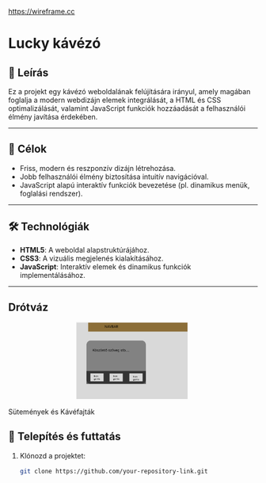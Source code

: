 https://wireframe.cc
# Lucky kávézó 

## 📖 Leírás
Ez a projekt egy kávézó weboldalának felújítására irányul, amely magában foglalja a modern webdizájn elemek integrálását, a HTML és CSS optimalizálását, valamint JavaScript funkciók hozzáadását a felhasználói élmény javítása érdekében.

---

## 🚀 Célok
- Friss, modern és reszponzív dizájn létrehozása.
- Jobb felhasználói élmény biztosítása intuitív navigációval.
- JavaScript alapú interaktív funkciók bevezetése (pl. dinamikus menük, foglalási rendszer).

---

## 🛠️ Technológiák
- **HTML5**: A weboldal alapstruktúrájához.
- **CSS3**: A vizuális megjelenés kialakításához.
- **JavaScript**: Interaktív elemek és dinamikus funkciók implementálásához.

---
## Drótváz

<p align="center">
  <img src="docs/desktop_fooldal__wireframe.png" alt="" width="45%">
  <img src="docs/phone_fooldal__wireframe.png" alt="" width="45%">
</p>



Sütemények és Kávéfajták




## 🔧 Telepítés és futtatás
1. Klónozd a projektet:
   ```bash
   git clone https://github.com/your-repository-link.git


